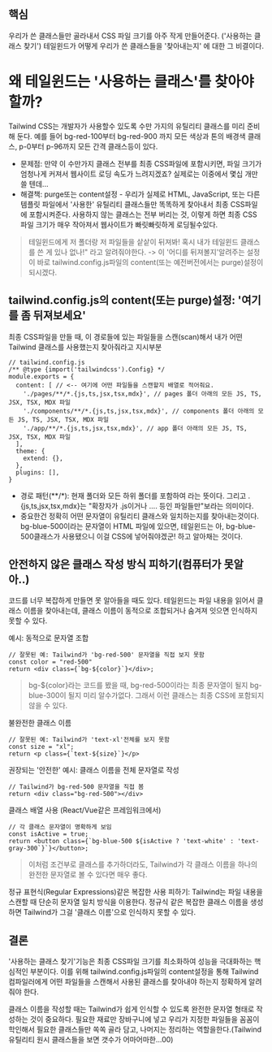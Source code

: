 ## 핵심
우리가 쓴 클래스들만 골라내서 CSS 파일 크기를 아주 작게 만들어준다. ('사용하는 클래스 찾기')
테일윈드가 어떻게 우리가 쓴 클래스들을 '찾아내는지' 에 대한 그 비결이다.

# 왜 테일윈드는 '사용하는 클래스'를 찾아야 할까?
Tailwind CSS는 개발자가 사용할수 있도록 수만 가지의 유틸리티 클래스를 미리 준비해 둔다. 예를 들어 bg-red-100부터 bg-red-900 까지 모든 색상과 톤의 배경색 클래스, p-0부터 p-96까지 모든 간격 클래스등이 있다.
- 문제점: 만약 이 수만가지 클래스 전부를 최종 CSS파일에 포함시키면, 파일 크기가 엄청나게 커져서 웹사이트 로딩 속도가 느려지겠죠? 실제로는 이중에서 몇십 개만 쓸 텐데...
- 해결책: purge또는 content설정 - 우리가 실제로 HTML, JavaScript, 또는 다른 템플릿 파일에서 '사용한' 유틸리티 클래스들만 똑똑하게 찾아내서 최종 CSS파일에 포함시켜준다. 사용하지 않는 클래스는 전부 버리는 것, 이렇게 하면 최종 CSS 파일 크기가 매우 작아져서 웹사이트가 빠릿빠릿하게 로딩될수있다.
> 테일윈드에게 저 폴더랑 저 파일들을 샅샅이 뒤져봐! 혹시 내가 테일윈드 클래스를 쓴 게 있나 없나!" 라고 알려줘야한다. -> 이 '어디를 뒤져볼지'알려주는 설정이 바로 tailwind.config.js파일의 content(또는 예전버전에서는 purge)설정이 되시겠다.

## tailwind.config.js의 content(또는 purge)설정: '여기를 좀 뒤져보세요'
최종 CSS파일을 만들 때, 이 경로들에 있는 파일들을 스캔(scan)해서 내가 어떤 Tailwind 클래스를 사용했는지 찾아줘라고 지시부분
```JS
// tailwind.config.js
/** @type {import('tailwindcss').Config} */
module.exports = {
  content: [ // <-- 여기에 어떤 파일들을 스캔할지 배열로 적어줘요.
    './pages/**/*.{js,ts,jsx,tsx,mdx}', // pages 폴더 아래의 모든 JS, TS, JSX, TSX, MDX 파일
    './components/**/*.{js,ts,jsx,tsx,mdx}', // components 폴더 아래의 모든 JS, TS, JSX, TSX, MDX 파일
    './app/**/*.{js,ts,jsx,tsx,mdx}', // app 폴더 아래의 모든 JS, TS, JSX, TSX, MDX 파일
  ],
  theme: {
    extend: {},
  },
  plugins: [],
}
```
- 경로 패턴(\*\*/\*): 현재 폴더와 모든 하위 폴더를 포함하여 라는 뜻이다. 그리고 .{js,ts,jsx,tsx,mdx}는 "확장자가 .js이거나 .... 등인 파일들만"보라는 의미이다.
- 중요한건 정확히 어떤 문자열이 유틸리티 클래스와 일치하는지를 찾아내는것이다. bg-blue-500이라는 문자열이 HTML 파일에 있으면, 테일윈드는 아, bg-blue-500클래스가 사용됐으니 이걸 CSS에 넣어줘야겠군! 하고 알아채는 것이다.

## 안전하지 않은 클래스 작성 방식 피하기(컴퓨터가 못알아..)
코드를 너무 복잡하게 만들면 못 알아들을 때도 있다. 테일윈드는 파일 내용을 읽어서 클래스 이름을 찾아내는데, 클래스 이름이 동적으로 조합되거나 숨겨져 잇으면 인식하지 못할 수 있다.

예시:
동적으로 문자열 조합
```JS
// 잘못된 예: Tailwind가 'bg-red-500' 문자열을 직접 보지 못함
const color = "red-500"
return <div class={`bg-${color}`}</div>;
```
> bg-${color}라는 코드를 봤을 때, bg-red-500이라는 최종 문자열이 될지 bg-blue-300이 될지 미리 알수가없다. 그래서 이런 클래스는 최종 CSS에 포함되지 않을 수 있다.

불완전한 클래스 이름
```JS
// 잘못된 예: Tailwind가 'text-xl'전체를 보지 못함
const size = "xl";
return <p class={`text-${size}`}</p>
```
권장되는 '안전한' 예시:
클래스 이름을 전체 문자열로 작성
```JS
// Tailwind가 bg-red-500 문자열을 직접 봄
return <div class="bg-red-500"></div>
```
클래스 배열 사용 (React/Vue같은 프레임워크에서)
```JS
// 각 클래스 문자열이 명확하게 보임
const isActive = true;
return <button class={`bg-blue-500 ${isActive ? 'text-white' : 'text-gray-300`}`}</button>;
```
> 이처럼 조건부로 클래스를 추가하더라도, Tailwind가 각 클래스 이름을 하나의 완전한 문자열로 볼 수 있다면 매우 좋다.

정규 표현식(Regular Expressions)같은 복잡한 사용 피하기: Tailwind는 파일 내용을 스캔할 때 단순히 문자열 일치 방식을 이용한다. 정규식 같은 복잡한 클래스 이름을 생성하면 Tailwind가 그걸 '클래스 이름'으로 인식하지 못할 수 있다.

## 결론
'사용하는 클래스 찾기'기능은 최종 CSS파일 크기를 최소화하여 성능을 극대화하는 핵심적인 부분이다.
이를 위해 tailwind.config.js파일의 content설정을 통해 Tailwind 컴파일러에게 어떤 파일들을 스캔해서 사용된 클래스를 찾아내야 하는지 정확하게 알려줘야 한다.

클래스 이름을 작성할 때는 Tailwind가 쉽게 인식할 수 있도록 완전한 문자열 형태로 작성하는 것이 중요하다.
필요한 재료만 장바구니에 넣고 우리가 지정한 파일들을 꼼꼼이 학인해서 필요한 클래스들만 쏙쏙 골라 담고, 나머지는 정리하는 역할을한다.(Tailwind 유틸리티 원시 클래스들을 보면 갯수가 어마어마한...00)